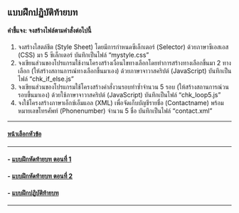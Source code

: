 ## แบบฝึกปฏิบัติท้ายบท
#### คำชี้แจง: จงสร้างไฟล์ตามคำสั่งต่อไปนี้
1. จงสร้างไสตล์ชีต (Style Sheet) โดยมีการกำหนดซีเล็กเตอร์ (Selector) ด้วยภาษาซีเอสเอส (CSS) มา 5 ซีเล็กเตอร์ บันทึกเป็นไฟล์ “mystyle.css”
2. จงเขียนส่วนของโปรแกรมใช้งานโครงสร้างเงื่อนไขทางเลือกโดยทำการสร้างทางเลือกขึ้นมา 2 ทางเลือก (ให้สร้างสถานการณ์ทางเลือกขึ้นมาเอง) ด้วยภาษาจาวาสคริปต์ (JavaScript) บันทึกเป็นไฟล์ “chk_if_else.js”
3. จงเขียนส่วนของโปรแกรมใช้โครงสร้างคำสั่งวนรอบทำซ้ำจำนวน 5 รอบ (ให้สร้างสถานการณ์วนรอบขึ้นมาเอง) ด้วยใช้ภาษาจาวาสคริปต์ (JavaScript) บันทึกเป็นไฟล์ “chk_loop5.js”
4. จงใช้โครงสร้างภาษาเอ็กซ์เอ็มแอล (XML) เพื่อจัดเก็บบัญชีรายชื่อ (Contactname) พร้อมหมายเลขโทรศัพท์ (Phonenumber) จำนวน 5 ชื่อ บันทึกเป็นไฟล์ “contact.xml”

---
#### [หน้าเลือกหัวข้อ](README.md)
---
#### - [แบบฝึกหัดท้ายบท ตอนที่ 1](0730.md)
#### - [แบบฝึกหัดท้ายบท ตอนที่ 2](0750.md)
#### - [แบบฝึกปฏิบัติท้ายบท](0770.md)
---
